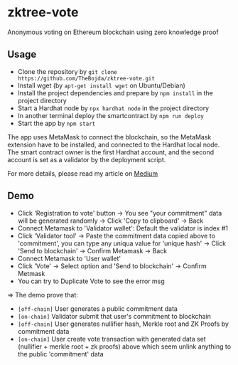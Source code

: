 # zktree-vote
Anonymous voting on Ethereum blockchain using zero knowledge proof

## Usage

- Clone the repository by `git clone https://github.com/TheBojda/zktree-vote.git`
- Install wget (by `apt-get install wget` on Ubuntu/Debian)
- Install the project dependencies and prepare by `npm install` in the project directory
- Start a Hardhat node by `npx hardhat node` in the project directory
- In another terminal deploy the smartcontract by `npm run deploy`
- Start the app by `npm start`

The app uses MetaMask to connect the blockchain, so the MetaMask extension have to be installed, and connected to the Hardhat local node. The smart contract owner is the first Hardhat account, and the second account is set as a validator by the deployment script.

For more details, please read my article on [Medium](https://thebojda.medium.com/how-i-built-an-anonymous-voting-system-on-the-ethereum-blockchain-using-zero-knowledge-proof-d5ab286228fd)

## Demo

- Click 'Registration to vote' button -> You see "your commitment" data will be generated randomly -> Click 'Copy to clipboard' -> Back
- Connect Metamask to 'Validator wallet': Default the validator is index #1
- Click 'Validator tool' -> Paste the commitment data copied above to 'commitment', you can type any uniqua value for 'unique hash' -> Click 'Send to blockchain' -> Confirm Metamask -> Back
- Connect Metamask to 'User wallet'
- Click 'Vote' -> Select option and 'Send to blockchain' -> Confirm Metmask
- You can try to Duplicate Vote to see the error msg

=> The demo prove that:
+ `[off-chain]` User generates a public commitment data
+ `[on-chain]` Validator submit that user's commitment to blockchain
+ `[off-chain]` User generates nullifier hash, Merkle root and ZK Proofs by commitment data
+ `[on-chain]` User create vote transaction with generated data set (nullifier + merkle root + zk proofs) above which seem unlink anything to the public 'commitment' data
